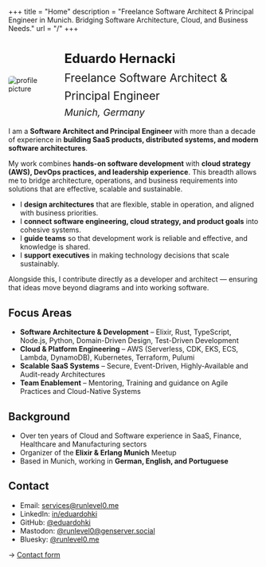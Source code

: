 +++
title = "Home"
description = "Freelance Software Architect & Principal Engineer in Munich. Bridging Software Architecture, Cloud, and Business Needs."
url = "/"
+++

<div style="display: flex; align-items: center; gap: 2rem; margin-top: 2rem;">
  <div>
    <img src="/images/profile-picture.jpg" alt="profile picture" title="Hello" style="max-width: 250px; border-radius: 5px;">
  </div>
  <div style="align-self: flex-start;">
    <div style="text-align: left; margin-top: 0; line-height: 1.6;">
      <div style="font-size: 1.6rem;"><strong>Eduardo Hernacki</strong></div>
      <div style="font-size: 1.4rem;">Freelance Software Architect & Principal Engineer</div>
      <div style="font-size: 1.2rem;"><em>Munich, Germany</em></div>
    </div>
  </div>
</div>

I am a **Software Architect and Principal Engineer** with more than a decade of experience in **building SaaS products, distributed systems, and modern software architectures**.

My work combines **hands-on software development** with **cloud strategy (AWS), DevOps practices, and leadership experience**. This breadth allows me to bridge architecture, operations, and business requirements into solutions that are effective, scalable and sustainable.

- I **design architectures** that are flexible, stable in operation, and aligned with business priorities.
- I **connect software engineering, cloud strategy, and product goals** into cohesive systems.
- I **guide teams** so that development work is reliable and effective, and knowledge is shared.
- I **support executives** in making technology decisions that scale sustainably.

Alongside this, I contribute directly as a developer and architect — ensuring that ideas move beyond diagrams and into working software.

## Focus Areas

- **Software Architecture & Development** – Elixir, Rust, TypeScript, Node.js, Python, Domain-Driven Design, Test-Driven Development
- **Cloud & Platform Engineering** – AWS (Serverless, CDK, EKS, ECS, Lambda, DynamoDB), Kubernetes, Terraform, Pulumi
- **Scalable SaaS Systems** – Secure, Event-Driven, Highly-Available and Audit-ready Architectures
- **Team Enablement** – Mentoring, Training and guidance on Agile Practices and Cloud-Native Systems

## Background

- Over ten years of Cloud and Software experience in SaaS, Finance, Healthcare and Manufacturing sectors
- Organizer of the **Elixir & Erlang Munich** Meetup
- Based in Munich, working in **German, English, and Portuguese**

## Contact

* Email: <a href="mailto:&#115;&#101;&#114;&#118;&#105;&#99;&#101;&#115;&#64;&#114;&#117;&#110;&#108;&#101;&#118;&#101;&#108;&#48;&#046;&#109;&#101;">&#115;&#101;&#114;&#118;&#105;&#99;&#101;&#115;&#64;&#114;&#117;&#110;&#108;&#101;&#118;&#101;&#108;&#48;&#046;&#109;&#101;</a>
* LinkedIn: [in/eduardohki](https://linkedin.com/in/eduardohki)
* GitHub: [@eduardohki](https://github.com/eduardohki/)
* Mastodon: [@runlevel0@genserver.social](https://genserver.social/runlevel0)
* Bluesky: [@runlevel0.me](https://bsky.app/profile/runlevel0.me)


→ [Contact form](/contact/)

